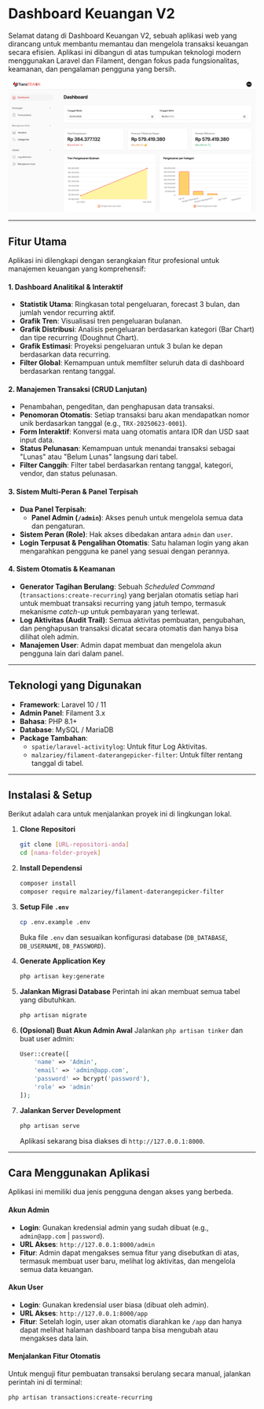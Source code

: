 # Dashboard Keuangan V2

Selamat datang di Dashboard Keuangan V2, sebuah aplikasi web yang dirancang untuk membantu memantau dan mengelola transaksi keuangan secara efisien. Aplikasi ini dibangun di atas tumpukan teknologi modern menggunakan Laravel dan Filament, dengan fokus pada fungsionalitas, keamanan, dan pengalaman pengguna yang bersih.

![Tampilan Dashboard Utama](public/images/Dashboard-utama.png)

---

## Fitur Utama

Aplikasi ini dilengkapi dengan serangkaian fitur profesional untuk manajemen keuangan yang komprehensif:

#### **1. Dashboard Analitikal & Interaktif**
* **Statistik Utama**: Ringkasan total pengeluaran, forecast 3 bulan, dan jumlah vendor recurring aktif.
* **Grafik Tren**: Visualisasi tren pengeluaran bulanan.
* **Grafik Distribusi**: Analisis pengeluaran berdasarkan kategori (Bar Chart) dan tipe recurring (Doughnut Chart).
* **Grafik Estimasi**: Proyeksi pengeluaran untuk 3 bulan ke depan berdasarkan data recurring.
* **Filter Global**: Kemampuan untuk memfilter seluruh data di dashboard berdasarkan rentang tanggal.

#### **2. Manajemen Transaksi (CRUD Lanjutan)**
* Penambahan, pengeditan, dan penghapusan data transaksi.
* **Penomoran Otomatis**: Setiap transaksi baru akan mendapatkan nomor unik berdasarkan tanggal (e.g., `TRX-20250623-0001`).
* **Form Interaktif**: Konversi mata uang otomatis antara IDR dan USD saat input data.
* **Status Pelunasan**: Kemampuan untuk menandai transaksi sebagai "Lunas" atau "Belum Lunas" langsung dari tabel.
* **Filter Canggih**: Filter tabel berdasarkan rentang tanggal, kategori, vendor, dan status pelunasan.

#### **3. Sistem Multi-Peran & Panel Terpisah**
* **Dua Panel Terpisah**:
    * **Panel Admin (`/admin`)**: Akses penuh untuk mengelola semua data dan pengaturan.
* **Sistem Peran (Role)**: Hak akses dibedakan antara `admin` dan `user`.
* **Login Terpusat & Pengalihan Otomatis**: Satu halaman login yang akan mengarahkan pengguna ke panel yang sesuai dengan perannya.

#### **4. Sistem Otomatis & Keamanan**
* **Generator Tagihan Berulang**: Sebuah *Scheduled Command* (`transactions:create-recurring`) yang berjalan otomatis setiap hari untuk membuat transaksi recurring yang jatuh tempo, termasuk mekanisme *catch-up* untuk pembayaran yang terlewat.
* **Log Aktivitas (Audit Trail)**: Semua aktivitas pembuatan, pengubahan, dan penghapusan transaksi dicatat secara otomatis dan hanya bisa dilihat oleh admin.
* **Manajemen User**: Admin dapat membuat dan mengelola akun pengguna lain dari dalam panel.

---

## Teknologi yang Digunakan

* **Framework**: Laravel 10 / 11
* **Admin Panel**: Filament 3.x
* **Bahasa**: PHP 8.1+
* **Database**: MySQL / MariaDB
* **Package Tambahan**:
    * `spatie/laravel-activitylog`: Untuk fitur Log Aktivitas.
    * `malzariey/filament-daterangepicker-filter`: Untuk filter rentang tanggal di tabel.

---

## Instalasi & Setup

Berikut adalah cara untuk menjalankan proyek ini di lingkungan lokal.

1.  **Clone Repositori**
    ```bash
    git clone [URL-repositori-anda]
    cd [nama-folder-proyek]
    ```

2.  **Install Dependensi**
    ```bash
    composer install
    composer require malzariey/filament-daterangepicker-filter
    ```

3.  **Setup File `.env`**
    ```bash
    cp .env.example .env
    ```
    Buka file `.env` dan sesuaikan konfigurasi database (`DB_DATABASE`, `DB_USERNAME`, `DB_PASSWORD`).

4.  **Generate Application Key**
    ```bash
    php artisan key:generate
    ```

5.  **Jalankan Migrasi Database**
    Perintah ini akan membuat semua tabel yang dibutuhkan.
    ```bash
    php artisan migrate
    ```

6.  **(Opsional) Buat Akun Admin Awal**
    Jalankan `php artisan tinker` dan buat user admin:
    ```php
    User::create([
        'name' => 'Admin',
        'email' => 'admin@app.com',
        'password' => bcrypt('password'),
        'role' => 'admin'
    ]);
    ```

7.  **Jalankan Server Development**
    ```bash
    php artisan serve
    ```
    Aplikasi sekarang bisa diakses di `http://127.0.0.1:8000`.

---

## Cara Menggunakan Aplikasi

Aplikasi ini memiliki dua jenis pengguna dengan akses yang berbeda.

#### **Akun Admin**
* **Login**: Gunakan kredensial admin yang sudah dibuat (e.g., `admin@app.com` | `password`).
* **URL Akses**: `http://127.0.0.1:8000/admin`
* **Fitur**: Admin dapat mengakses semua fitur yang disebutkan di atas, termasuk membuat user baru, melihat log aktivitas, dan mengelola semua data keuangan.

#### **Akun User**
* **Login**: Gunakan kredensial user biasa (dibuat oleh admin).
* **URL Akses**: `http://127.0.0.1:8000/app`
* **Fitur**: Setelah login, user akan otomatis diarahkan ke `/app` dan hanya dapat melihat halaman dashboard tanpa bisa mengubah atau mengakses data lain.

#### **Menjalankan Fitur Otomatis**
Untuk menguji fitur pembuatan transaksi berulang secara manual, jalankan perintah ini di terminal:
```bash
php artisan transactions:create-recurring